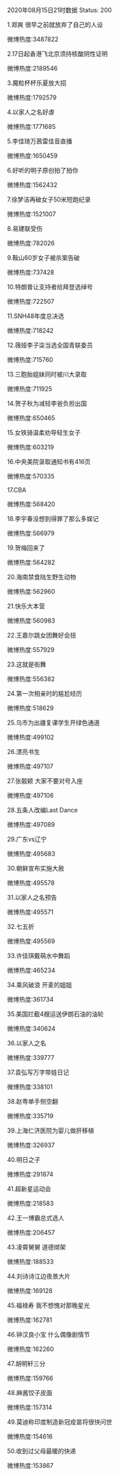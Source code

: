 2020年08月15日21时数据
Status: 200

1.郑爽 很早之前就放弃了自己的人设

微博热度:3487822

2.17日起香港飞北京须持核酸阴性证明

微博热度:2189546

3.魔粒杯杯乐夏放大招

微博热度:1792579

4.以家人之名好虐

微博热度:1771685

5.李佳琦万茜雷佳音直播

微博热度:1650459

6.好听的明子原创拍了拍你

微博热度:1562432

7.徐梦洁再破女子50米短跑纪录

微博热度:1521007

8.易建联受伤

微博热度:782026

9.鞍山60岁女子被杀案告破

微博热度:737428

10.特朗普让支持者给拜登选绰号

微博热度:722507

11.SNH48年度总决选

微博热度:718242

12.薇娅李子柒当选全国青联委员

微博热度:715760

13.三胞胎姐妹同时被川大录取

微博热度:711925

14.贺子秋为减轻李爸负担出国

微博热度:650465

15.女铁骑温柔劝导轻生女子

微博热度:603219

16.中央美院录取通知书有416页

微博热度:570335

17.CBA

微博热度:568420

18.李宇春没想到得罪了那么多娱记

微博热度:566979

19.贺梅回来了

微博热度:564282

20.海南禁食陆生野生动物

微博热度:562960

21.快乐大本营

微博热度:560983

22.王嘉尔跳女团舞好会扭

微博热度:557929

23.这就是街舞

微博热度:556382

24.第一次相亲时的尴尬经历

微博热度:518629

25.乌市为出疆复课学生开绿色通道

微博热度:499102

26.漂亮书生

微博热度:497107

27.张靓颖 大家不要对号入座

微博热度:497106

28.五条人改编Last Dance

微博热度:497089

29.广东vs辽宁

微博热度:495683

30.朝鲜宣布实施大赦

微博热度:495578

31.以家人之名预告

微博热度:495571

32.七五折

微博热度:495569

33.许佳琪戴萌水中舞蹈

微博热度:465234

34.乘风破浪 开麦的姐姐

微博热度:361734

35.美国拦截4艘运送伊朗石油的油轮

微博热度:340624

36.以家人之名

微博热度:339777

37.袁弘写万字带娃日记

微博热度:338101

38.赵粤单手侧空翻

微博热度:335719

39.上海仁济医院为婴儿做肝移植

微博热度:326937

40.明日之子

微博热度:291874

41.超新星运动会

微博热度:218583

42.王一博霸总式选人

微博热度:206457

43.凌霄舅舅 道德绑架

微博热度:188533

44.刘诗诗江边夜景大片

微博热度:169128

45.福禄寿 我不想愧对那晚星光

微博热度:162781

46.钟汉良小宝 什么偶像剧情节

微博热度:162260

47.胡明轩三分

微博热度:159766

48.麻酱饺子皮面

微博热度:157314

49.莫迪称印度制造新冠疫苗将很快问世

微博热度:154616

50.收到过父母最暖的快递

微博热度:153867


